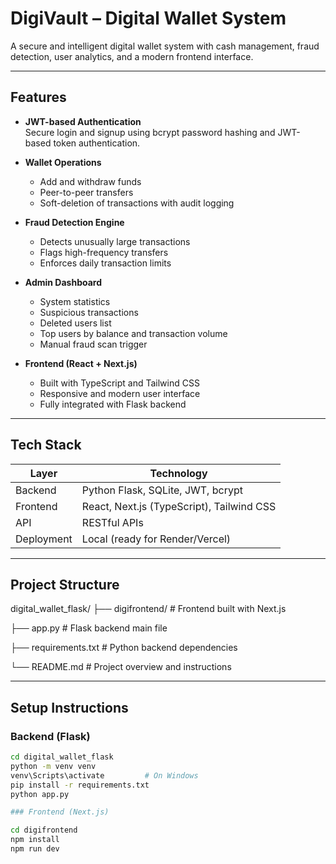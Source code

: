 # DigiVault – Digital Wallet System

A secure and intelligent digital wallet system with cash management, fraud detection, user analytics, and a modern frontend interface.

---

## Features

- **JWT-based Authentication**  
  Secure login and signup using bcrypt password hashing and JWT-based token authentication.

- **Wallet Operations**  
  - Add and withdraw funds  
  - Peer-to-peer transfers  
  - Soft-deletion of transactions with audit logging

- **Fraud Detection Engine**  
  - Detects unusually large transactions  
  - Flags high-frequency transfers  
  - Enforces daily transaction limits

- **Admin Dashboard**  
  - System statistics  
  - Suspicious transactions  
  - Deleted users list  
  - Top users by balance and transaction volume  
  - Manual fraud scan trigger

- **Frontend (React + Next.js)**  
  - Built with TypeScript and Tailwind CSS  
  - Responsive and modern user interface  
  - Fully integrated with Flask backend

---

## Tech Stack

| Layer       | Technology                         |
|-------------|-------------------------------------|
| Backend     | Python Flask, SQLite, JWT, bcrypt  |
| Frontend    | React, Next.js (TypeScript), Tailwind CSS |
| API         | RESTful APIs                        |
| Deployment  | Local (ready for Render/Vercel)     |

---
## Project Structure

digital_wallet_flask/
├── digifrontend/ # Frontend built with Next.js

├── app.py # Flask backend main file

├── requirements.txt # Python backend dependencies

└── README.md # Project overview and instructions

---

## Setup Instructions

### Backend (Flask)

```bash
cd digital_wallet_flask
python -m venv venv
venv\Scripts\activate         # On Windows
pip install -r requirements.txt
python app.py

### Frontend (Next.js)

cd digifrontend
npm install
npm run dev


